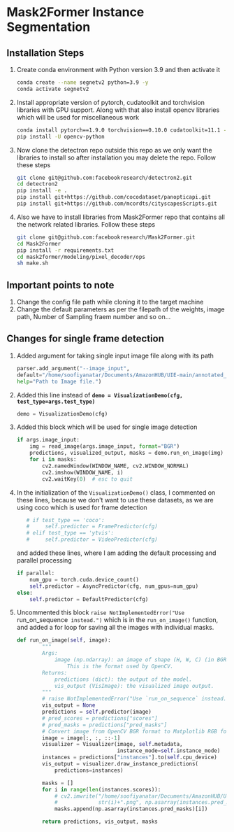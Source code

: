 # Mask2Former Instance Segmentation

## Installation Steps
1. Create conda environment with Python version 3.9 and then activate it
    ```bash
    conda create --name segnetv2 python=3.9 -y
    conda activate segnetv2
    ````
2. Install appropriate version of pytorch, cudatoolkit and torchvision libraries with GPU support. Along with that also install opencv libraries which will be used for miscellaneous work
    ```bash
    conda install pytorch==1.9.0 torchvision==0.10.0 cudatoolkit=11.1 -c pytorch -c nvidia
    pip install -U opencv-python
    ```
3. Now clone the detectron repo outside this repo as we only want the libraries to install so after installation you may delete the repo. Follow these steps
    ```bash
    git clone git@github.com:facebookresearch/detectron2.git
    cd detectron2
    pip install -e .
    pip install git+https://github.com/cocodataset/panopticapi.git
    pip install git+https://github.com/mcordts/cityscapesScripts.git
    ```
4. Also we have to install libraries from Mask2Former repo that contains all the network related libraries. Follow these steps
    ```bash
    git clone git@github.com:facebookresearch/Mask2Former.git
    cd Mask2Former
    pip install -r requirements.txt
    cd mask2former/modeling/pixel_decoder/ops
    sh make.sh
    ```

## Important points to note

1. Change the config file path while cloning it to the target machine
2. Change the default parameters as per the filepath of the weights, image path, Number of Sampling fraem number and so on...

## Changes for single frame detection

1. Added argument for taking single input image file along with its path
    
    ```python
    parser.add_argument("--image_input", 
    default="/home/soofiyanatar/Documents/AmazonHUB/UIE-main/annotated_real_v1_resized/images/scene_03/bin_1E/bin_1E_color_0006.png",
    help="Path to Image file.")
    ```
    
2. Added this line instead of **`demo = VisualizationDemo(cfg, test_type=args.test_type)`**
    
    ```python
    demo = VisualizationDemo(cfg)
    ```
    
1. Added this block which will be used for single image detection
    
    ```python
    if args.image_input:
    	img = read_image(args.image_input, format="BGR")
    	predictions, visualized_output, masks = demo.run_on_image(img)
        for i in masks:
            cv2.namedWindow(WINDOW_NAME, cv2.WINDOW_NORMAL)
            cv2.imshow(WINDOW_NAME, i)
            cv2.waitKey(0)  # esc to quit
    ```
    
2. In the initialization of the `VisualizationDemo()` class, I commented on these lines, because we don't want to use these datasets, as we are using coco which is used for frame detection
    
    ```python
       # if test_type == 'coco': 
       #     self.predictor = FramePredictor(cfg)
       # elif test_type == 'ytvis':
       #     self.predictor = VideoPredictor(cfg)
    ```
    
    and added these lines, where I am adding the default processing and parallel processing
    
    ```python
    if parallel:
        num_gpu = torch.cuda.device_count()
        self.predictor = AsyncPredictor(cfg, num_gpus=num_gpu)
    else:
        self.predictor = DefaultPredictor(cfg)
    ```
    
3. Uncommented this block `raise NotImplementedError("Use `run_on_sequence` instead.")` which is in the `run_on_image()` function, and added a for loop for saving all the images with individual masks.
    
    ```python
    def run_on_image(self, image):
            """
            Args:
                image (np.ndarray): an image of shape (H, W, C) (in BGR order).
                    This is the format used by OpenCV.
            Returns:
                predictions (dict): the output of the model.
                vis_output (VisImage): the visualized image output.
            """
            # raise NotImplementedError("Use `run_on_sequence` instead.")
            vis_output = None
            predictions = self.predictor(image)
            # pred_scores = predictions["scores"]
            # pred_masks = predictions["pred_masks"]
            # Convert image from OpenCV BGR format to Matplotlib RGB format.
            image = image[:, :, ::-1]
            visualizer = Visualizer(image, self.metadata,
                                    instance_mode=self.instance_mode)
            instances = predictions["instances"].to(self.cpu_device)
            vis_output = visualizer.draw_instance_predictions(
                predictions=instances)
    
            masks = []
            for i in range(len(instances.scores)):
                # cv2.imwrite("/home/soofiyanatar/Documents/AmazonHUB/UIE-main/masks/label_image" +
                #             str(i)+".png", np.asarray(instances.pred_masks)[i])
                masks.append(np.asarray(instances.pred_masks)[i])

            return predictions, vis_output, masks
    ```
